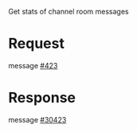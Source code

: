 Get stats of channel room messages

# Request
message [#423](../../proto/README.md#action_423)

# Response
message [#30423](../../proto/README.md#action_30423)

